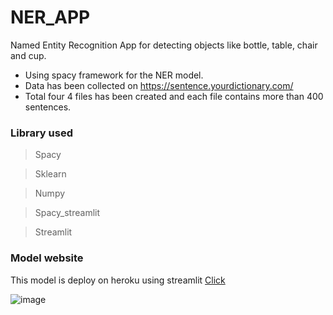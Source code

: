 # NER_APP
Named Entity Recognition App for detecting objects like bottle, table, chair and cup.

- Using spacy framework for the NER model.
- Data has been collected on https://sentence.yourdictionary.com/
- Total four 4 files has been created and each file contains more than 400 sentences.

### Library used 
> Spacy

> Sklearn

> Numpy

> Spacy_streamlit

> Streamlit

### Model website

This model is deploy on heroku using streamlit [Click](https://nerstapp.herokuapp.com/)

<!-- <a href="https://www.example.com/my great page">link</a> -->

![image](https://user-images.githubusercontent.com/52344655/197702837-dddc7993-5630-4988-9bd9-7e921927d8c0.png)

